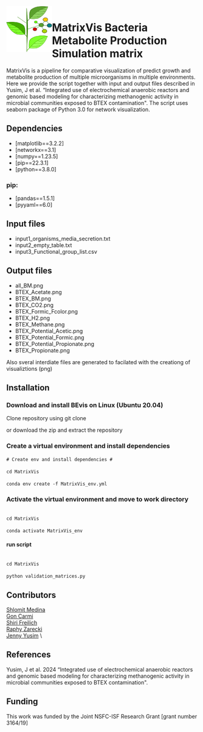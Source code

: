 <img src="dep_sign.png" width=120, height=120 align="left" />

# MatrixVis Bacteria Metabolite Production Simulation matrix

MatrixVis is a pipeline for comparative visualization of predict growth and metabolite production of multiple microorganisms in multiple environments. 
Here we provide the script together with input and output files described in Yusim, J et al. “Integrated use of electrochemical anaerobic reactors and genomic based modeling for characterizing methanogenic activity in microbial communities exposed to BTEX contamination".
The script uses seaborn package of Python 3.0 for network visualization. 

## Dependencies

* [matplotlib==3.2.2]
* [networkx==3.1]
* [numpy==1.23.5]
* [pip==22.3.1]
* [python==3.8.0]

### pip:

* [pandas==1.5.1]
* [pyyaml==6.0]

## Input files 

- input1_organisms_media_secretion.txt
- input2_empty_table.txt
- input3_Functional_group_list.csv

## Output files

- all_BM.png
- BTEX_Acetate.png
- BTEX_BM.png
- BTEX_CO2.png
- BTEX_Formic_Fcolor.png
- BTEX_H2.png
- BTEX_Methane.png
- BTEX_Potential_Acetic.png
- BTEX_Potential_Formic.png
- BTEX_Potential_Propionate.png
- BTEX_Propionate.png

Also sveral interdiate files are generated to facilated with the creationg of visualiztions (png)

## Installation

### Download and install BEvis on Linux (Ubuntu 20.04)

Clone repository using git clone

or download the zip and extract the repository 

### Create a virtual environment and install dependencies

```shell
# Create env and install dependencies #

cd MatrixVis

conda env create -f MatrixVis_env.yml

```

### Activate the virtual environment and move to work directory  

```shell

cd MatrixVis

conda activate MatrixVis_env

```

#### run script

```shell

cd MatrixVis

python validation_matrices.py

```

## Contributors

[Shlomit Medina](https://www.freilich-lab.com/shlomit-medina )  \
[Gon Carmi](https://www.freilich-lab.com/members) \
[Shiri Freilich](https://www.freilich-lab.com/shiri-detailes ) \
[Raphy Zarecki](https://www.linkedin.com/in/raphy-zarecki-3412663/?originalSubdomain=il)  \
[Jenny Yusim](https://www.freilich-lab.com/jenny-details) \

## References

Yusim, J et al. 2024 “Integrated use of electrochemical anaerobic reactors and genomic based modeling for characterizing methanogenic activity in microbial communities exposed to BTEX contamination".

## Funding

This work was funded by the Joint NSFC-ISF Research Grant [grant number 3164/19]

